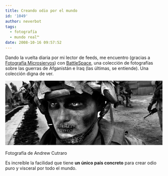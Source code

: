 ```yaml
---
title: Creando odio por el mundo
id: '1049'
author: neverbot
tags:
  - fotografía
  - mundo real™
date: 2008-10-16 09:57:52
---
```


Dando la vuelta diaria por mi lector de feeds, me encuentro (gracias a [Fotografía Microsiervos](http://foto.microsiervos.com/eventos/espacio-de-batalla.html)) con [BattleSpace](http://www.battlespaceonline.org/), una colección de fotografías sobre las guerras de Afganistán e Iraq (las últimas, se entiende). Una colección digna de ver.

![Iraq (2003) - Andrew Cutraro](./creando-odio-por-el-mundo/iraq_2003_andrew_cutraro.jpg "Iraq (2003) - Andrew Cutraro")

Fotografía de Andrew Cutraro

Es increíble la facilidad que tiene **un único país concreto** para crear odio puro y visceral por todo el mundo.